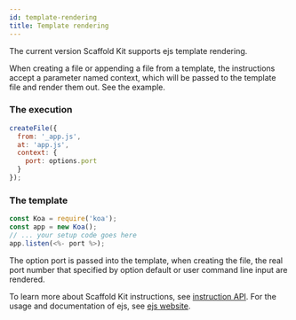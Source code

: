 ```yaml
---
id: template-rendering
title: Template rendering
---
```


The current version Scaffold Kit supports ejs template rendering.

When creating a file or appending a file from a template, the instructions
accept a parameter named context, which will be passed to the template file and
render them out. See the example.

### The execution

```js
createFile({
  from: '_app.js',
  at: 'app.js',
  context: {
    port: options.port
  }
});
```

### The template

```js
const Koa = require('koa');
const app = new Koa();
// ... your setup code goes here
app.listen(<%- port %>);
```

The option port is passed into the template, when creating the file, the real
port number that specified by option default or user command line input are
rendered.

To learn more about Scaffold Kit instructions, see
[instruction API](instruction-api).
For the usage and documentation of ejs, see [ejs website](https://ejs.co/).
